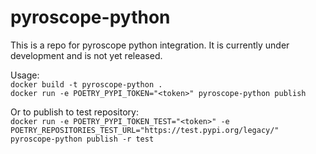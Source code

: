# pyroscope-python

This is a repo for pyroscope python integration. It is currently under development and is not yet released. 

Usage:  
`docker build -t pyroscope-python .`  
`docker run -e POETRY_PYPI_TOKEN="<token>" pyroscope-python publish` 

Or to publish to test repository:  
`docker run -e POETRY_PYPI_TOKEN_TEST="<token>" -e POETRY_REPOSITORIES_TEST_URL="https://test.pypi.org/legacy/" pyroscope-python publish -r test`

